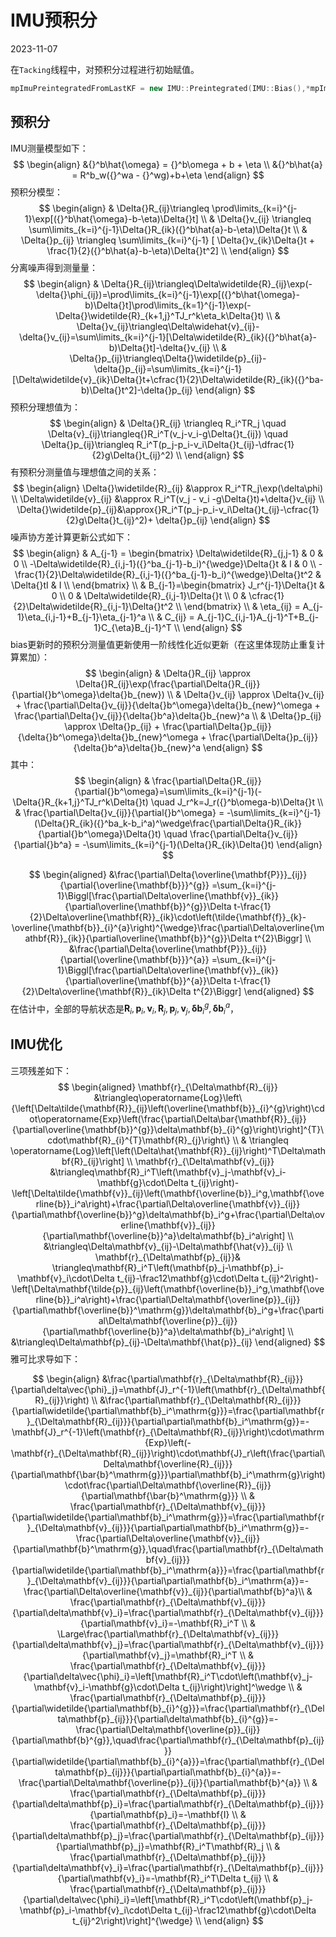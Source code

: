 # IMU预积分 
2023-11-07


在`Tacking`线程中，对预积分过程进行初始赋值。

``` c++
mpImuPreintegratedFromLastKF = new IMU::Preintegrated(IMU::Bias(),*mpImuCalib);
```

## 预积分
IMU测量模型如下：
$$
\begin{align}
&{}^b\hat{\omega} = {}^b\omega + b + \eta \\
&{}^b\hat{a} = R^b_w({}^wa - {}^wg)+b+\eta
\end{align}
$$
预积分模型：
$$
\begin{align}
& \Delta{}R_{ij}\triangleq \prod\limits_{k=i}^{j-1}\exp[({}^b\hat{\omega}-b-\eta)\Delta{}t] \\
& \Delta{}v_{ij} \triangleq \sum\limits_{k=i}^{j-1}\Delta{}R_{ik}({}^b\hat{a}-b-\eta)\Delta{}t \\
& \Delta{}p_{ij} \triangleq \sum\limits_{k=i}^{j-1} [ \Delta{}v_{ik}\Delta{}t + \frac{1}{2}({}^b\hat{a}-b-\eta)\Delta{}t^2] \\
\end{align}
$$
分离噪声得到测量量：
$$
\begin{align}
& \Delta{}R_{ij}\triangleq\Delta\widetilde{R}_{ij}\exp(-\delta{}\phi_{ij})=\prod\limits_{k=i}^{j-1}\exp[({}^b\hat{\omega}-b)\Delta{}t]\prod\limits_{k=1}^{j-1}\exp(-\Delta{}\widetilde{R}_{k+1,j}^TJ_r^k\eta_k\Delta{}t) \\
& \Delta{}v_{ij}\triangleq\Delta\widehat{v}_{ij}-\delta{}v_{ij}=\sum\limits_{k=i}^{j-1}[\Delta\widetilde{R}_{ik}({}^b\hat{a}-b)\Delta{}t]-\delta{}v_{ij} \\
& \Delta{}p_{ij}\triangleq\Delta{}\widetilde{p}_{ij}-\delta{}p_{ij}=\sum\limits_{k=i}^{j-1}[\Delta\widetilde{v}_{ik}\Delta{}t+\cfrac{1}{2}\Delta\widetilde{R}_{ik}({}^ba-b)\Delta{}t^2]-\delta{}p_{ij}
\end{align}
$$
预积分理想值为：
$$
\begin{align}
& \Delta{}R_{ij} \triangleq R_i^TR_j \quad \Delta{v}_{ij}\triangleq{}R_i^T(v_j-v_i-g\Delta{}t_{ij}) \quad \Delta{}p_{ij}\triangleq R_i^T(p_j-p_i-v_i\Delta{}t_{ij}-\dfrac{1}{2}g\Delta{}t_{ij}^2) \\
\end{align}
$$
有预积分测量值与理想值之间的关系：
$$
\begin{align}
\Delta{}\widetilde{R}_{ij} &\approx R_i^TR_j\exp(\delta\phi) \\
\Delta\widetilde{v}_{ij} &\approx R_i^T(v_j - v_i -g\Delta{}t)+\delta{}v_{ij} \\
\Delta{}\widetilde{p}_{ij}&\approx{}R_i^T(p_j-p_i-v_i\Delta{}t_{ij}-\cfrac{1}{2}g\Delta{}t_{ij}^2)+ \delta{}p_{ij}
\end{align}
$$
噪声协方差计算更新公式如下：
$$
\begin{align}
&
A_{j-1} = \begin{bmatrix}
\Delta\widetilde{R}_{j,j-1} & 0 & 0 \\
-\Delta\widetilde{R}_{i,j-1}({}^ba_{j-1}-b_i)^{\wedge}\Delta{}t & I & 0 \\
-\frac{1}{2}\Delta\widetilde{R}_{i,j-1}({}^ba_{j-1}-b_i)^{\wedge}\Delta{}t^2 & \Delta{}tI & I \\
\end{bmatrix}
\\
&
B_{j-1}=\begin{bmatrix}
J_r^{j-1}\Delta{}t & 0 \\
0 & \Delta\widetilde{R}_{i,j-1}\Delta{}t \\
0 & \cfrac{1}{2}\Delta\widetilde{R}_{i,j-1}\Delta{}t^2 \\
\end{bmatrix}
\\
&
\eta_{ij} = A_{j-1}\eta_{i,j-1}+B_{j-1}\eta_{j-1}^a
\\
&
C_{ij} = A_{j-1}C_{i,j-1}A_{j-1}^T+B_{j-1}C_{\eta}B_{j-1}^T
\\
\end{align}
$$
bias更新时的预积分测量值更新使用一阶线性化近似更新（在这里体现防止重复计算累加）：
$$
\begin{align}
& \Delta{}R_{ij} \approx \Delta{}R_{ij}\exp(\frac{\partial\Delta{}R_{ij}}{\partial{}b^\omega}\delta{}b_{new}) \\
& \Delta{}v_{ij} \approx \Delta{}v_{ij} + \frac{\partial\Delta{}v_{ij}}{\delta{}b^\omega}\delta{}b_{new}^\omega + \frac{\partial\Delta{}v_{ij}}{\delta{}b^a}\delta{}b_{new}^a \\
& \Delta{}p_{ij} \approx \Delta{}p_{ij} + \frac{\partial\Delta{}p_{ij}}{\delta{}b^\omega}\delta{}b_{new}^\omega + \frac{\partial\Delta{}p_{ij}}{\delta{}b^a}\delta{}b_{new}^a
\end{align}
$$
其中：
$$
\begin{align}
& \frac{\partial\Delta{}R_{ij}}{\partial{}b^\omega}=\sum\limits_{k=i}^{j-1}(-\Delta{}R_{k+1,j}^TJ_r^k\Delta{}t) \quad J_r^k=J_r({}^b\omega-b)\Delta{}t \\
& \frac{\partial\Delta{}v_{ij}}{\partial{}b^\omega} = -\sum\limits_{k=i}^{j-1}(\Delta{}R_{ik}({}^ba_k-b_i^a)^\wedge\frac{\partial\Delta{}R_{ik}}{\partial{}b^\omega}\Delta{}t) \quad   \frac{\partial\Delta{}v_{ij}}{\partial{}b^a} = -\sum\limits_{k=i}^{j-1}(\Delta{}R_{ik}\Delta{}t)
\end{align}
$$

$$
\begin{aligned}
&\frac{\partial\Delta{\overline{\mathbf{P}}}_{ij}}{\partial{\overline{\mathbf{b}}}^{g}} =\sum_{k=i}^{j-1}\Biggl[\frac{\partial\Delta\overline{\mathbf{v}}_{ik}}{\partial\overline{\mathbf{b}}^{g}}\Delta t-\frac{1}{2}\Delta\overline{\mathbf{R}}_{ik}\cdot\left(\tilde{\mathbf{f}}_{k}-\overline{\mathbf{b}}_{i}^{a}\right)^{\wedge}\frac{\partial\Delta\overline{\mathbf{R}}_{ik}}{\partial\overline{\mathbf{b}}^{g}}\Delta t^{2}\Biggr]  \\
&\frac{\partial\Delta{\overline{\mathbf{P}}}_{ij}}{\partial{\overline{\mathbf{b}}}^{a}} =\sum_{k=i}^{j-1}\Biggl[\frac{\partial\Delta\overline{\mathbf{v}}_{ik}}{\partial\overline{\mathbf{b}}^{a}}\Delta t-\frac{1}{2}\Delta\overline{\mathbf{R}}_{ik}\Delta t^{2}\Biggr] 
\end{aligned}
$$
在估计中，全部的导航状态是$\mathbf{R}_i,\mathbf{p}_i,\mathbf{v}_i,\mathbf{R}_j,\mathbf{p}_j,\mathbf{v}_j,\mathbf{\delta}\mathbf{b}_i^g,\mathbf{\delta}\mathbf{b}_i^a$，

## IMU优化
三项残差如下：
$$
\begin{aligned}
\mathbf{r}_{\Delta\mathbf{R}_{ij}} &\triangleq\operatorname{Log}\left\{\left[\Delta\tilde{\mathbf{R}}_{ij}\left(\overline{\mathbf{b}}_{i}^{g}\right)\cdot\operatorname{Exp}\left(\frac{\partial\Delta\bar{\mathbf{R}}_{ij}}{\partial\overline{\mathbf{b}}^{g}}\delta\mathbf{b}_{i}^{g}\right)\right]^{T}\cdot\mathbf{R}_{i}^{T}\mathbf{R}_{j}\right\}  \\
& \triangleq \operatorname{Log}\left[\left(\Delta\hat{\mathbf{R}}_{ij}\right)^T\Delta\mathbf{R}_{ij}\right] \\
\mathbf{r}_{\Delta\mathbf{v}_{ij}} &\triangleq\mathbf{R}_i^T\left(\mathbf{v}_j-\mathbf{v}_i-\mathbf{g}\cdot\Delta t_{ij}\right)-\left[\Delta\tilde{\mathbf{v}}_{ij}\left(\mathbf{\overline{b}}_i^g,\mathbf{\overline{b}}_i^a\right)+\frac{\partial\Delta\overline{\mathbf{v}}_{ij}}{\partial\mathbf{\overline{b}}^g}\delta\mathbf{b}_i^g+\frac{\partial\Delta\overline{\mathbf{v}}_{ij}}{\partial\mathbf{\overline{b}}^a}\delta\mathbf{b}_i^a\right]  \\
&\triangleq\Delta\mathbf{v}_{ij}-\Delta\mathbf{\hat{v}}_{ij} \\
\mathbf{r}_{\Delta\mathbf{p}_{ij}}& \triangleq\mathbf{R}_i^T\left(\mathbf{p}_j-\mathbf{p}_i-\mathbf{v}_i\cdot\Delta t_{ij}-\frac12\mathbf{g}\cdot\Delta t_{ij}^2\right)-\left[\Delta\mathbf{\tilde{p}}_{ij}\left(\mathbf{\overline{b}}_i^g,\mathbf{\overline{b}}_i^a\right)+\frac{\partial\Delta\mathbf{\overline{p}}_{ij}}{\partial\mathbf{\overline{b}}^\mathrm{g}}\delta\mathbf{b}_i^g+\frac{\partial\Delta\mathbf{\overline{p}}_{ij}}{\partial\mathbf{\overline{b}}^a}\delta\mathbf{b}_i^a\right]  \\
&\triangleq\Delta\mathbf{p}_{ij}-\Delta\mathbf{\hat{p}}_{ij}
\end{aligned}
$$
雅可比求导如下：

$$
\begin{align}
&\frac{\partial\mathbf{r}_{\Delta\mathbf{R}_{ij}}}{\partial\delta\vec{\phi}_j}=\mathbf{J}_r^{-1}\left(\mathbf{r}_{\Delta\mathbf{R}_{ij}}\right) \\
&\frac{\partial\mathbf{r}_{\Delta\mathbf{R}_{ij}}}{\partial\widetilde{\partial\mathbf{b}_i^\mathrm{g}}}=\frac{\partial\mathbf{r}_{\Delta\mathbf{R}_{ij}}}{\partial\partial\mathbf{b}_i^\mathrm{g}}=-\mathbf{J}_r^{-1}\left(\mathbf{r}_{\Delta\mathbf{R}_{ij}}\right)\cdot\mathrm{Exp}\left(-\mathbf{r}_{\Delta\mathbf{R}_{ij}}\right)\cdot\mathbf{J}_r\left(\frac{\partial\Delta\mathbf{\overline{R}_{ij}}}{\partial\mathbf{\bar{b}^\mathrm{g}}}\partial\mathbf{b}_i^\mathrm{g}\right)\cdot\frac{\partial\Delta\mathbf{\overline{R}}_{ij}}{\partial\mathbf{\bar{b}^\mathrm{g}}} \\
& \frac{\partial\mathbf{r}_{\Delta\mathbf{v}_{ij}}}{\partial\widetilde{\partial\mathbf{b}_i^\mathrm{g}}}=\frac{\partial\mathbf{r}_{\Delta\mathbf{v}_{ij}}}{\partial\partial\mathbf{b}_i^\mathrm{g}}=-\frac{\partial\Delta\overline{\mathbf{v}}_{ij}}{\partial\mathbf{b}^\mathrm{g}},\quad\frac{\partial\mathbf{r}_{\Delta\mathbf{v}_{ij}}}{\partial\widetilde{\partial\mathbf{b}_i^\mathrm{a}}}=\frac{\partial\mathbf{r}_{\Delta\mathbf{v}_{ij}}}{\partial\partial\mathbf{b}_i^\mathrm{a}}=-\frac{\partial\Delta\overline{\mathbf{v}}_{ij}}{\partial\mathbf{b}^a}\\
& \frac{\partial\mathbf{r}_{\Delta\mathbf{v}_{ij}}}{\partial\delta\mathbf{v}_i}=\frac{\partial\mathbf{r}_{\Delta\mathbf{v}_{ij}}}{\partial\mathbf{v}_i}=-\mathbf{R}_i^T \\
& \Large\frac{\partial\mathbf{r}_{\Delta\mathbf{v}_{ij}}}{\partial\delta\mathbf{v}_j}=\frac{\partial\mathbf{r}_{\Delta\mathbf{v}_{ij}}}{\partial\mathbf{v}_j}=\mathbf{R}_i^T \\
& \frac{\partial\mathbf{r}_{\Delta\mathbf{v}_{ij}}}{\partial\delta\vec{\phi}_i}=\left[\mathbf{R}_i^T\cdot\left(\mathbf{v}_j-\mathbf{v}_i-\mathbf{g}\cdot\Delta t_{ij}\right)\right]^\wedge  \\
& \frac{\partial\mathbf{r}_{\Delta\mathbf{p}_{ij}}}{\partial\widetilde{\partial\mathbf{b}_{i}^{g}}}=\frac{\partial\mathbf{r}_{\Delta\mathbf{p}_{ij}}}{\partial\delta\mathbf{b}_{i}^{g}}=-\frac{\partial\Delta\mathbf{\overline{p}}_{ij}}{\partial\mathbf{b}^{g}},\quad\frac{\partial\mathbf{r}_{\Delta\mathbf{p}_{ij}}}{\partial\widetilde{\partial\mathbf{b}_{i}^{a}}}=\frac{\partial\mathbf{r}_{\Delta\mathbf{p}_{ij}}}{\partial\partial\mathbf{b}_{i}^{a}}=-\frac{\partial\Delta\mathbf{\overline{p}}_{ij}}{\partial\mathbf{b}^{a}} \\
& \frac{\partial\mathbf{r}_{\Delta\mathbf{p}_{ij}}}{\partial\delta\mathbf{p}_i}=\frac{\partial\mathbf{r}_{\Delta\mathbf{p}_{ij}}}{\partial\mathbf{p}_i}=-\mathbf{I} \\
&  \frac{\partial\mathbf{r}_{\Delta\mathbf{p}_{ij}}}{\partial\delta\mathbf{p}_j}=\frac{\partial\mathbf{r}_{\Delta\mathbf{p}_{ij}}}{\partial\mathbf{p}_j}=\mathbf{R}_i^T\mathbf{R}_j \\
& \frac{\partial\mathbf{r}_{\Delta\mathbf{p}_{ij}}}{\partial\delta\mathbf{v}_i}=\frac{\partial\mathbf{r}_{\Delta\mathbf{p}_{ij}}}{\partial\mathbf{v}_i}=-\mathbf{R}_i^T\Delta t_{ij} \\
& \frac{\partial\mathbf{r}_{\Delta\mathbf{p}_{ij}}}{\partial\delta\vec{\phi}_i}=\left[\mathbf{R}_i^T\cdot\left(\mathbf{p}_j-\mathbf{p}_i-\mathbf{v}_i\cdot\Delta t_{ij}-\frac12\mathbf{g}\cdot\Delta t_{ij}^2\right)\right]^{\wedge} \\
\end{align}
$$


